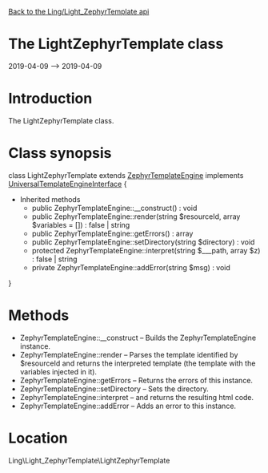 [Back to the Ling/Light_ZephyrTemplate api](https://github.com/lingtalfi/Light_ZephyrTemplate/blob/master/doc/api/Ling/Light_ZephyrTemplate.md)



The LightZephyrTemplate class
================
2019-04-09 --> 2019-04-09






Introduction
============

The LightZephyrTemplate class.



Class synopsis
==============


class <span class="pl-k">LightZephyrTemplate</span> extends [ZephyrTemplateEngine](https://github.com/lingtalfi/ZephyrTemplateEngine) implements [UniversalTemplateEngineInterface](https://github.com/lingtalfi/UniversalTemplateEngine/blob/master/UniversalTemplateEngineInterface.php) {

- Inherited methods
    - public ZephyrTemplateEngine::__construct() : void
    - public ZephyrTemplateEngine::render(string $resourceId, array $variables = []) : false | string
    - public ZephyrTemplateEngine::getErrors() : array
    - public ZephyrTemplateEngine::setDirectory(string $directory) : void
    - protected ZephyrTemplateEngine::interpret(string $___path, array $z) : false | string
    - private ZephyrTemplateEngine::addError(string $msg) : void

}






Methods
==============

- ZephyrTemplateEngine::__construct &ndash; Builds the ZephyrTemplateEngine instance.
- ZephyrTemplateEngine::render &ndash; Parses the template identified by $resourceId and returns the interpreted template (the template with the variables injected in it).
- ZephyrTemplateEngine::getErrors &ndash; Returns the errors of this instance.
- ZephyrTemplateEngine::setDirectory &ndash; Sets the directory.
- ZephyrTemplateEngine::interpret &ndash; and returns the resulting html code.
- ZephyrTemplateEngine::addError &ndash; Adds an error to this instance.





Location
=============
Ling\Light_ZephyrTemplate\LightZephyrTemplate


